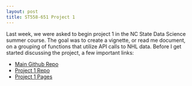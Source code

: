 ```yaml
---
layout: post
title: ST558-651 Project 1
---
```


 	
Last week, we were asked to begin project 1 in the NC State Data Science summer course. The goal was to create a vignette, or read me document, on a grouping of functions that utilize API calls to NHL data. Before I get started discussing the project, a few important links:

*  <a href="https://github.com/jrcarr83/jrcarr83.github.io">Main Github Repo</a>
*  <a href="https://github.com/jrcarr83/st558-651-project-1">Project 1 Repo</a>
*  <a href="https://jrcarr83.github.io/st558-651-project-1/">Project 1 Pages</a>
